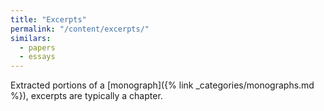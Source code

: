 ```yaml
---
title: "Excerpts"
permalink: "/content/excerpts/"
similars:
  - papers
  - essays
---
```


Extracted portions of a [monograph]({% link _categories/monographs.md %}), excerpts are typically a chapter.

